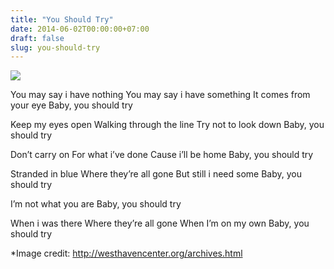 ```yaml
---
title: "You Should Try"
date: 2014-06-02T00:00:00+07:00
draft: false
slug: you-should-try
---
```


![](/img/enigmatic_woman.jpg)

You may say i have nothing
You may say i have something
It comes from your eye
Baby, you should try

Keep my eyes open
Walking through the line
Try not to look down
Baby, you should try

Don’t carry on
For what i’ve done
Cause i’ll be home
Baby, you should try

Stranded in blue
Where they’re all gone
But still i need some
Baby, you should try

I’m not what you are
Baby, you should try

When i was there
Where they’re all gone
When I’m on my own
Baby, you should try

*Image credit: http://westhavencenter.org/archives.html
